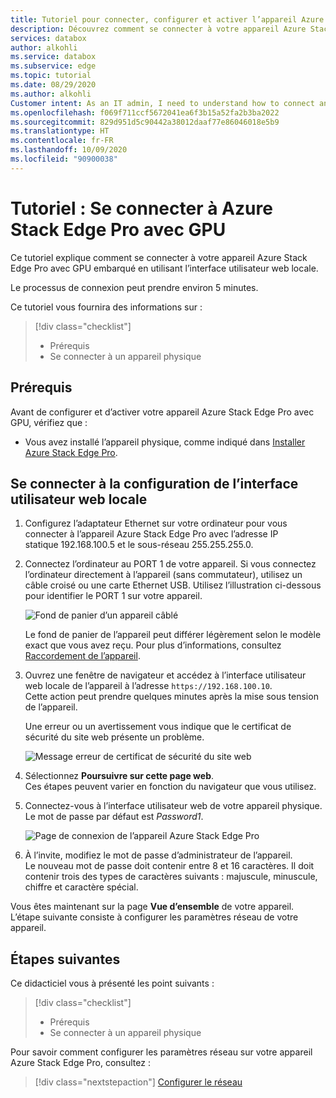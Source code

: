 ```yaml
---
title: Tutoriel pour connecter, configurer et activer l’appareil Azure Stack Edge Pro avec GPU dans le portail Azure | Microsoft Docs
description: Découvrez comment se connecter à votre appareil Azure Stack Edge avec GPU embarqué en utilisant l’interface utilisateur web locale.
services: databox
author: alkohli
ms.service: databox
ms.subservice: edge
ms.topic: tutorial
ms.date: 08/29/2020
ms.author: alkohli
Customer intent: As an IT admin, I need to understand how to connect and activate Azure Stack Edge Pro so I can use it to transfer data to Azure.
ms.openlocfilehash: f069f711ccf5672041ea6f3b15a52fa2b3ba2022
ms.sourcegitcommit: 829d951d5c90442a38012daaf77e86046018e5b9
ms.translationtype: HT
ms.contentlocale: fr-FR
ms.lasthandoff: 10/09/2020
ms.locfileid: "90900038"
---
```

# <a name="tutorial-connect-to-azure-stack-edge-pro-with-gpu"></a>Tutoriel : Se connecter à Azure Stack Edge Pro avec GPU

Ce tutoriel explique comment se connecter à votre appareil Azure Stack Edge Pro avec GPU embarqué en utilisant l’interface utilisateur web locale.

Le processus de connexion peut prendre environ 5 minutes.

Ce tutoriel vous fournira des informations sur :

> [!div class="checklist"]
>
> * Prérequis
> * Se connecter à un appareil physique


## <a name="prerequisites"></a>Prérequis

Avant de configurer et d’activer votre appareil Azure Stack Edge Pro avec GPU, vérifiez que :

* Vous avez installé l’appareil physique, comme indiqué dans [Installer Azure Stack Edge Pro](azure-stack-edge-gpu-deploy-install.md).


## <a name="connect-to-the-local-web-ui-setup"></a>Se connecter à la configuration de l’interface utilisateur web locale

1. Configurez l’adaptateur Ethernet sur votre ordinateur pour vous connecter à l’appareil Azure Stack Edge Pro avec l’adresse IP statique 192.168.100.5 et le sous-réseau 255.255.255.0.

2. Connectez l’ordinateur au PORT 1 de votre appareil. Si vous connectez l’ordinateur directement à l’appareil (sans commutateur), utilisez un câble croisé ou une carte Ethernet USB. Utilisez l’illustration ci-dessous pour identifier le PORT 1 sur votre appareil.

    ![Fond de panier d’un appareil câblé](./media/azure-stack-edge-gpu-deploy-install/ase-two-pci-slots.png)

    Le fond de panier de l’appareil peut différer légèrement selon le modèle exact que vous avez reçu. Pour plus d’informations, consultez [Raccordement de l’appareil](azure-stack-edge-gpu-deploy-install.md#cable-the-device).


3. Ouvrez une fenêtre de navigateur et accédez à l’interface utilisateur web locale de l’appareil à l’adresse `https://192.168.100.10`.  
    Cette action peut prendre quelques minutes après la mise sous tension de l’appareil.

    Une erreur ou un avertissement vous indique que le certificat de sécurité du site web présente un problème. 
   
    ![Message erreur de certificat de sécurité du site web](./media/azure-stack-edge-deploy-connect-setup-activate/image2.png)

4. Sélectionnez **Poursuivre sur cette page web**.  
    Ces étapes peuvent varier en fonction du navigateur que vous utilisez.

5. Connectez-vous à l’interface utilisateur web de votre appareil physique. Le mot de passe par défaut est *Password1*. 
   
    ![Page de connexion de l’appareil Azure Stack Edge Pro](./media/azure-stack-edge-deploy-connect-setup-activate/image3.png)

6. À l’invite, modifiez le mot de passe d’administrateur de l’appareil.  
    Le nouveau mot de passe doit contenir entre 8 et 16 caractères. Il doit contenir trois des types de caractères suivants : majuscule, minuscule, chiffre et caractère spécial.

Vous êtes maintenant sur la page **Vue d’ensemble** de votre appareil. L’étape suivante consiste à configurer les paramètres réseau de votre appareil.


## <a name="next-steps"></a>Étapes suivantes

Ce didacticiel vous à présenté les point suivants :

> [!div class="checklist"]
> * Prérequis
> * Se connecter à un appareil physique


Pour savoir comment configurer les paramètres réseau sur votre appareil Azure Stack Edge Pro, consultez :

> [!div class="nextstepaction"]
> [Configurer le réseau](./azure-stack-edge-gpu-deploy-configure-network-compute-web-proxy.md)
